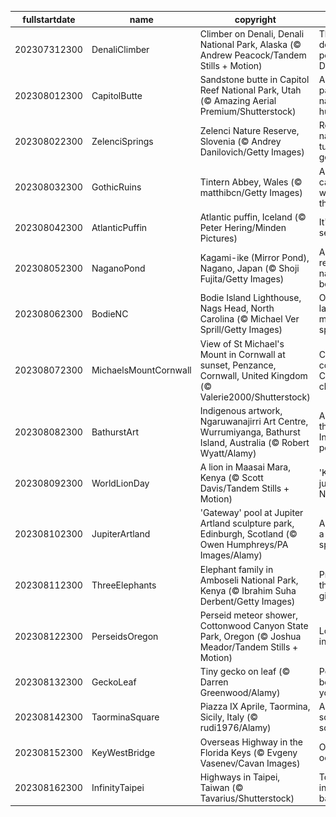 |fullstartdate|name|copyright|title|image|
|--|--|--|--|--|
202307312300|DenaliClimber|Climber on Denali, Denali National Park, Alaska (© Andrew Peacock/Tandem Stills + Motion)|There's no denying the power of Denali|![](/en-GB/2023/08/202307312300DenaliClimber.jpg)|
202308012300|CapitolButte|Sandstone butte in Capitol Reef National Park, Utah (© Amazing Aerial Premium/Shutterstock)|A painter's palette of nature's hues|![](/en-GB/2023/08/202308012300CapitolButte.jpg)|
202308022300|ZelenciSprings|Zelenci Nature Reserve, Slovenia (© Andrey Danilovich/Getty Images)|Revealing nature's turquoise gem|![](/en-GB/2023/08/202308022300ZelenciSprings.jpg)|
202308032300|GothicRuins|Tintern Abbey, Wales (© matthibcn/Getty Images)|A cantilevered window to the past|![](/en-GB/2023/08/202308032300GothicRuins.jpg)|
202308042300|AtlanticPuffin|Atlantic puffin, Iceland (© Peter Hering/Minden Pictures)|It's puffling season!|![](/en-GB/2023/08/202308042300AtlanticPuffin.jpg)|
202308052300|NaganoPond|Kagami-ike (Mirror Pond), Nagano, Japan (© Shoji Fujita/Getty Images)|A mirror reflecting nature's beauty|![](/en-GB/2023/08/202308052300NaganoPond.jpg)|
202308062300|BodieNC|Bodie Island Lighthouse, Nags Head, North Carolina (© Michael Ver Sprill/Getty Images)|One on land, a million in space|![](/en-GB/2023/08/202308062300BodieNC.jpg)|
202308072300|MichaelsMountCornwall|View of St Michael's Mount in Cornwall at sunset, Penzance, Cornwall, United Kingdom (© Valerie2000/Shutterstock)|Cheerful colours of a Cornwall classic|![](/en-GB/2023/08/202308072300MichaelsMountCornwall.jpg)|
202308082300|BathurstArt|Indigenous artwork, Ngaruwanajirri Art Centre, Wurrumiyanga, Bathurst Island, Australia (© Robert Wyatt/Alamy)|A day for the world's Indigenous populations|![](/en-GB/2023/08/202308082300BathurstArt.jpg)|
202308092300|WorldLionDay|A lion in Maasai Mara, Kenya (© Scott Davis/Tandem Stills + Motion)|'King of the jungle'? Nope|![](/en-GB/2023/08/202308092300WorldLionDay.jpg)|
202308102300|JupiterArtland|'Gateway' pool at Jupiter Artland sculpture park, Edinburgh, Scotland (© Owen Humphreys/PA Images/Alamy)|A one-of-a-kind splash|![](/en-GB/2023/08/202308102300JupiterArtland.jpg)|
202308112300|ThreeElephants|Elephant family in Amboseli National Park, Kenya (© Ibrahim Suha Derbent/Getty Images)|Protecting the gentle giants|![](/en-GB/2023/08/202308112300ThreeElephants.jpg)|
202308122300|PerseidsOregon|Perseid meteor shower, Cottonwood Canyon State Park, Oregon (© Joshua Meador/Tandem Stills + Motion)|Look up, incoming…|![](/en-GB/2023/08/202308122300PerseidsOregon.jpg)|
202308132300|GeckoLeaf|Tiny gecko on leaf (© Darren Greenwood/Alamy)|Peek-a-boo, I see you!|![](/en-GB/2023/08/202308132300GeckoLeaf.jpg)|
202308142300|TaorminaSquare|Piazza IX Aprile, Taormina, Sicily, Italy (© rudi1976/Alamy)|A glowing square of squares|![](/en-GB/2023/08/202308142300TaorminaSquare.jpg)|
202308152300|KeyWestBridge|Overseas Highway in the Florida Keys (© Evgeny Vasenev/Cavan Images)|On the open ocean road|![](/en-GB/2023/08/202308152300KeyWestBridge.jpg)|
202308162300|InfinityTaipei|Highways in Taipei, Taiwan (© Tavarius/Shutterstock)|To the infinite and back|![](/en-GB/2023/08/202308162300InfinityTaipei.jpg)|
